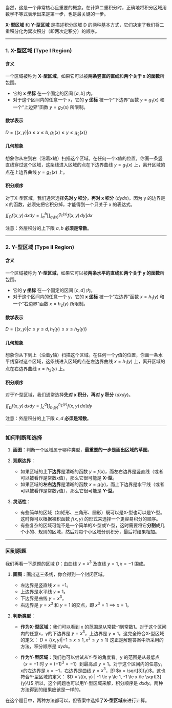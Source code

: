 当然，这是一个非常核心且重要的概念。在计算二重积分时，正确地将积分区域用数学不等式表示出来是第一步，也是最关键的一步。

**X-型区域** 和 **Y-型区域** 是描述积分区域 D 的两种基本方式，它们决定了我们将二重积分化为累次积分（即两次定积分）的顺序。

---

### 1. X-型区域 (Type I Region)

#### 含义
一个区域被称为 **X-型区域**，如果它可以被**两条竖直的直线**和**两个关于 x 的函数**所包围。

-   它的 **x 坐标** 在一个固定的区间 $[a, b]$ 内。
-   对于这个区间内的任意一个 x，它的 **y 坐标** 被一个“下边界”函数 $y=g_1(x)$ 和一个“上边界”函数 $y=g_2(x)$ 所限制。

#### 数学表示
$D = \{(x, y) | a \le x \le b, g_1(x) \le y \le g_2(x)\}$

#### 几何想象
想象你从左到右（沿着x轴）扫描这个区域。在任何一个x值的位置，你画一条竖直线穿过这个区域，这条线进入区域的点在下边界曲线 $y=g_1(x)$ 上，离开区域的点在上边界曲线 $y=g_2(x)$ 上。

#### 积分顺序
对于X-型区域，我们通常选择**先对 y 积分，再对 x 积分** ($dydx$)。因为 y 的边界是 x 的函数，必须先把它积分掉，才能得到一个只关于 x 的表达式。

$\iint_D f(x,y) \,dxdy = \int_a^b \left[ \int_{g_1(x)}^{g_2(x)} f(x,y) \,dy \right] dx$

注意：外层积分的上下限 $a, b$ **必须是常数**。

---

### 2. Y-型区域 (Type II Region)

#### 含义
一个区域被称为 **Y-型区域**，如果它可以被**两条水平的直线**和**两个关于 y 的函数**所包围。

-   它的 **y 坐标** 在一个固定的区间 $[c, d]$ 内。
-   对于这个区间内的任意一个 y，它的 **x 坐标** 被一个“左边界”函数 $x=h_1(y)$ 和一个“右边界”函数 $x=h_2(y)$ 所限制。

#### 数学表示
$D = \{(x, y) | c \le y \le d, h_1(y) \le x \le h_2(y)\}$

#### 几何想象
想象你从下到上（沿着y轴）扫描这个区域。在任何一个y值的位置，你画一条水平线穿过这个区域，这条线进入区域的点在左边界曲线 $x=h_1(y)$ 上，离开区域的点在右边界曲线 $x=h_2(y)$ 上。

#### 积分顺序
对于Y-型区域，我们通常选择**先对 x 积分，再对 y 积分** ($dxdy$)。

$\iint_D f(x,y) \,dxdy = \int_c^d \left[ \int_{h_1(y)}^{h_2(y)} f(x,y) \,dx \right] dy$

注意：外层积分的上下限 $c, d$ **必须是常数**。

---

### 如何判断和选择

1.  **画图**：判断一个区域属于哪种类型，**最重要的一步是画出区域的草图**。

2.  **观察边界**：
    *   如果区域的**上下边界**是清晰的函数 $y=f(x)$，而左右边界是竖直线（或者可以被看作是常数x值），那么它很可能是 **X-型**。
    *   如果区域的**左右边界**是清晰的函数 $x=g(y)$，而上下边界是水平线（或者可以被看作是常数y值），那么它很可能是 **Y-型**。

3.  **灵活性**：
    *   有些简单的区域（如矩形、三角形、圆形）既可以是X-型也可以是Y-型。这时你可以根据被积函数 $f(x,y)$ 的形式来选择一个更容易积分的顺序。
    *   有些复杂的区域可能不是一个简单的X-型或Y-型，这时需要将它**分割**成几个小的、规则的区域，然后对每个小区域分别积分，最后将结果相加。

---

### 回到原题

我们再看一下原题的区域 $D$：由曲线 $y=x^3$ 及直线 $y=1, x=-1$ 围成。

1.  **画图**：画出这三条线，你会得到一个封闭区域。
    *   左边界是竖直线 $x=-1$。
    *   上边界是水平线 $y=1$。
    *   下边界是曲线 $y=x^3$。
    *   右边界是 $y=x^3$ 和 $y=1$ 的交点，即 $x^3=1 \implies x=1$。

2.  **判断类型**：
    *   **作为X-型区域**：我们可以看到 x 的范围是从常数-1到常数1。对于这个区间内的任意x，y的下边界是 $y=x^3$，上边界是 $y=1$。这完全符合X-型区域的定义：
        $D = \{(x, y) | -1 \le x \le 1, x^3 \le y \le 1\}$
        这正是解题答案中所采用的方法，积分顺序是 $dydx$。

    *   **作为Y-型区域**：我们也可以尝试从Y-型的角度看。y 的范围是从最低点（$x=-1$ 时 $y=(-1)^3=-1$）到最高点 $y=1$。对于这个区间内的任意y，x的左边界是 $x=-1$，右边界是曲线 $y=x^3$，即 $x = \sqrt[3]{y}$。这也符合Y-型区域的定义：
        $D = \{(x, y) | -1 \le y \le 1, -1 \le x \le \sqrt[3]{y}\}$
        所以，这个问题也可以用Y-型区域来解，积分顺序是 $dxdy$。两种方法得到的结果应该是一样的。

在这个题目中，两种方法都可以，但答案中选择了**X-型区域**来进行计算。